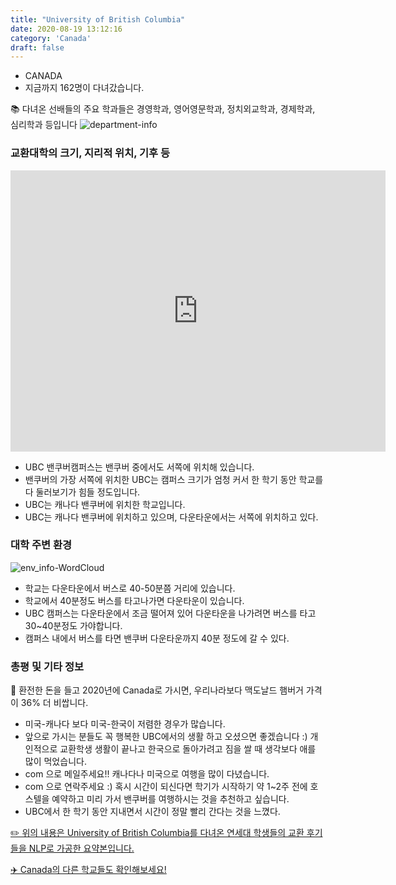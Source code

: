 ```yaml
---
title: "University of British Columbia"
date: 2020-08-19 13:12:16
category: 'Canada'
draft: false
---
```



* CANADA
* 지금까지 162명이 다녀갔습니다. 


📚 다녀온 선배들의 주요 학과들은 경영학과, 영어영문학과, 정치외교학과, 경제학과, 심리학과 등입니다
![department-info](../plots/CA000012.png)
### 교환대학의 크기, 지리적 위치, 기후 등
<iframe
width="600"
height="450"
frameborder="0" style="border:0"
src="https://www.google.com/maps/embed/v1/place?key=AIzaSyC9e1AME-pVmWC4hBpFdu5S4dKzyepa3HQ&q=University+of+British+Columbia&center=49.2606052,-123.2459938&zoom=14" allowfullscreen>
</iframe>

* UBC 밴쿠버캠퍼스는 밴쿠버 중에서도 서쪽에 위치해 있습니다.
* 밴쿠버의 가장 서쪽에 위치한 UBC는 캠퍼스 크기가 엄청 커서 한 학기 동안 학교를 다 둘러보기가 힘들 정도입니다.
* UBC는 캐나다 밴쿠버에 위치한 학교입니다.
* UBC는 캐나다 밴쿠버에 위치하고 있으며, 다운타운에서는 서쪽에 위치하고 있다.


### 대학 주변 환경

![env_info-WordCloud](../univ_wordclouds_okt/env_info/CA000012_env_info_okt.png)

* 학교는 다운타운에서 버스로 40-50분쯤 거리에 있습니다.
* 학교에서 40분정도 버스를 타고나가면 다운타운이 있습니다.
* UBC 캠퍼스는 다운타운에서 조금 떨어져 있어 다운타운을 나가려면 버스를 타고 30~40분정도 가야합니다.
* 캠퍼스 내에서 버스를 타면 밴쿠버 다운타운까지 40분 정도에 갈 수 있다.


### 총평 및 기타 정보 

🍔 환전한 돈을 들고 2020년에 Canada로 가시면, 우리나라보다 맥도날드 햄버거 가격이 36% 더 비쌉니다.
* 미국-캐나다 보다 미국-한국이 저렴한 경우가 많습니다.
* 앞으로 가시는 분들도 꼭 행복한 UBC에서의 생활 하고 오셨으면 좋겠습니다 :) 개인적으로 교환학생 생활이 끝나고 한국으로 돌아가려고 짐을 쌀 때 생각보다 애를 많이 먹었습니다.
* com 으로 메일주세요!! 캐나다나 미국으로 여행을 많이 다녔습니다.
* com 으로 연락주세요 :) 혹시 시간이 되신다면 학기가 시작하기 약 1~2주 전에 호스텔을 예약하고 미리 가서 밴쿠버를 여행하시는 것을 추천하고 싶습니다.
* UBC에서 한 학기 동안 지내면서 시간이 정말 빨리 간다는 것을 느꼈다.


[✏️ 위의 내용은 University of British Columbia를 다녀온 연세대 학생들의 교환 후기들을 NLP로 가공한 요약본입니다.](http://oia.yonsei.ac.kr/partner/expReport.asp?ucode=CA000012&bgbn=A)

[✈️ Canada의 다른 학교들도 확인해보세요!](https://yonsei-exchange.netlify.app/?category=Canada)
